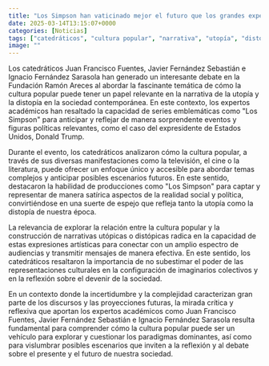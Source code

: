 ```yaml
---
title: "Los Simpson han vaticinado mejor el futuro que los grandes expertos académicos - ahí está Trump"
date: 2025-03-14T13:15:07+0000
categories: [Noticias]
tags: ["catedráticos", "cultura popular", "narrativa", "utopía", "distopía", "series emblemáticas", "Los Simpson", "eventos políticos", "Donald Trump", "televisión", "cine", "literatura", "realidad social", "representaciones culturales", "imaginarios colectivos", "sociedad contemporá"]
image: ""
---
```


Los catedráticos Juan Francisco Fuentes, Javier Fernández Sebastián e Ignacio Fernández Sarasola han generado un interesante debate en la Fundación Ramón Areces al abordar la fascinante temática de cómo la cultura popular puede tener un papel relevante en la narrativa de la utopía y la distopía en la sociedad contemporánea. En este contexto, los expertos académicos han resaltado la capacidad de series emblemáticas como "Los Simpson" para anticipar y reflejar de manera sorprendente eventos y figuras políticas relevantes, como el caso del expresidente de Estados Unidos, Donald Trump.

Durante el evento, los catedráticos analizaron cómo la cultura popular, a través de sus diversas manifestaciones como la televisión, el cine o la literatura, puede ofrecer un enfoque único y accesible para abordar temas complejos y anticipar posibles escenarios futuros. En este sentido, destacaron la habilidad de producciones como "Los Simpson" para captar y representar de manera satírica aspectos de la realidad social y política, convirtiéndose en una suerte de espejo que refleja tanto la utopía como la distopía de nuestra época.

La relevancia de explorar la relación entre la cultura popular y la construcción de narrativas utópicas o distópicas radica en la capacidad de estas expresiones artísticas para conectar con un amplio espectro de audiencias y transmitir mensajes de manera efectiva. En este sentido, los catedráticos resaltaron la importancia de no subestimar el poder de las representaciones culturales en la configuración de imaginarios colectivos y en la reflexión sobre el devenir de la sociedad.

En un contexto donde la incertidumbre y la complejidad caracterizan gran parte de los discursos y las proyecciones futuras, la mirada crítica y reflexiva que aportan los expertos académicos como Juan Francisco Fuentes, Javier Fernández Sebastián e Ignacio Fernández Sarasola resulta fundamental para comprender cómo la cultura popular puede ser un vehículo para explorar y cuestionar los paradigmas dominantes, así como para vislumbrar posibles escenarios que inviten a la reflexión y al debate sobre el presente y el futuro de nuestra sociedad.
    